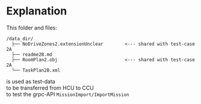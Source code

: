 # Explanation

This folder and files:

    /data_dir/
      ├── NoDriveZones2.extensionUnclear        <--- shared with test-case 2A
      ├── readme2B.md
      ├── RoomPlan2.obj                         <--- shared with test-case 2A
      └── TaskPlan2B.xml

is used as test-data  \
to be transferred from HCU to CCU  \
to test the grpc-API `MissionImport/ImportMission`
